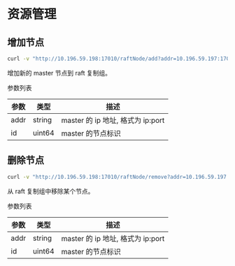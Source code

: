 # 资源管理

## 增加节点

``` bash
curl -v "http://10.196.59.198:17010/raftNode/add?addr=10.196.59.197:17010&id=3"
```

增加新的 master 节点到 raft 复制组。

参数列表

| 参数   | 类型     | 描述                      |
|------|--------|-------------------------|
| addr | string | master 的 ip 地址, 格式为 ip:port |
| id   | uint64 | master 的节点标识             |

## 删除节点

``` bash
curl -v "http://10.196.59.198:17010/raftNode/remove?addr=10.196.59.197:17010&id=3"
```

从 raft 复制组中移除某个节点。

参数列表

| 参数   | 类型     | 描述                      |
|------|--------|-------------------------|
| addr | string | master 的 ip 地址, 格式为 ip:port |
| id   | uint64 | master 的节点标识             |
